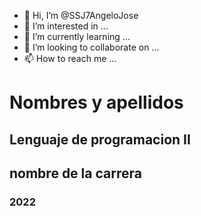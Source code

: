 - 👋 Hi, I’m @SSJ7AngeloJose
- 👀 I’m interested in ...
- 🌱 I’m currently learning ...
- 💞️ I’m looking to collaborate on ...
- 📫 How to reach me ...

<!---
SSJ7AngeloJose/SSJ7AngeloJose is a ✨ special ✨ repository because its `README.md` (this file) appears on your GitHub profile.
You can click the Preview link to take a look at your changes.
--->
<!DOCTYPE html>
<html>
<head>
<meta charset="ISO-8859-1">
<title>T4KB Lenguaje de programació</title>
</head>
<body>
<h1>Nombres y apellidos</h1>
<h2>Lenguaje de programacion  II</h2>
<h2>nombre de la carrera</h2>
<h3> 2022 </h3>
</body>
</html>
